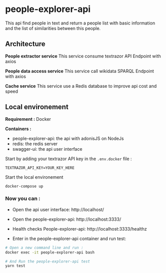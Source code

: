 # people-explorer-api

This api find people in text and return a people list with basic information and the list of similarities between this people.


## Architecture

**People extractor service**
This service consume textrazor API Endpoint with axios

**People data access service**
This service call wikidata SPARQL Endpoint with axios

**Cache service**
This service use a Redis database to improve api cost and speed


## Local environement

**Requirement :** Docker

**Containers :** 
* people-explorer-api: the api with adonisJS on NodeJs
* redis: the redis server
* swagger-ui: the api user interface


Start by adding your textrazor API key in the ```.env.docker``` file :
```
TEXTRAZOR_API_KEY=YOUR_KEY_HERE
```

Start the local environement

```
docker-compose up
```

### Now you can :

* Open the api user interface: http://localhost/

* Open the people-explorer-api: http://localhost:3333/

* Health checks People-explorer-api: http://localhost:3333/healthz

* Enter in the people-explorer-api container and run test: 
```bash
# Open a new command line and run :
docker exec -it people-explorer-api bash

# And Run the people-explorer-api test
yarn test
```